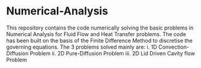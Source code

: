 # Numerical-Analysis
This repository contains the code numerically solving the basic problems in Numerical Analysis for Fluid Flow and Heat Transfer problems.
The code has been built on the basis of the Finite Difference Method to discretise the governing equations. The 3 problems solved mainly are:
i. 1D Convection-Diffusion Problem
ii. 2D Pure-Diffusion Problem
iii. 2D Lid Driven Cavity flow Problem
